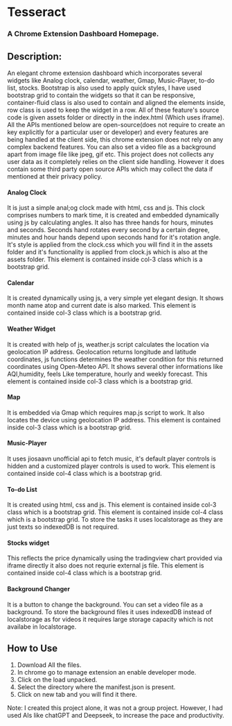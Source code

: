 # Tesseract
### A Chrome Extension Dashboard Homepage.
## Description:
An elegant chrome extension dashboard which incorporates several widgets like Analog clock, calendar, weather,
Gmap, Music-Player, to-do list, stocks. Bootstrap is also used to apply quick styles, I have used bootstrap grid to contain the widgets so that it
can be responsive, container-fluid class is also used to contain and aligned the elements inside, row class is used to keep the widget in a row.
All of these feature's source code is given assets folder or directly in the index.html (Which uses iframe). All the APIs mentioned below are open-source(does not require to create an key explicitly for a particular user or developer) and every features are being handled at the client side, this chrome extension does not rely on any complex backend features. You can also set a video file as a background apart from image file like jpeg, gif etc. This project does not collects any user data as it completely relies on the client side handling. However it does contain some third party open source APIs which may collect the data
if mentioned at their privacy policy.

#### Analog Clock
It is just a simple anal;og clock made with html, css and js. This clock
comprises numbers to mark time, it is created and embedded dynamically using js by calculating angles.
It also has three hands for hours, minutes and seconds. Seconds hand rotates every second by a certain degree, minutes and hour
hands depend upon seconds hand for it's rotation angle. It's style is applied from the clock.css which you will find it in the assets folder and it's
functionality is applied from clock.js which is also at the assets folder. This element is contained inside col-3 class which is a bootstrap grid.

#### Calendar
It is created dynamically using js, a very simple yet elegant design. It shows month name atop and current date is also marked. This element is contained inside
col-3 class which is a bootstrap grid.

#### Weather Widget
It is created with help of js, weather.js script calculates the location via geolocation IP address. Geolocation returns longitude and latitude coordinates, js functions determines the weather condition for this returned coordinates using Open-Meteo API. It shows several other informations like AQI,humidity, feels Like temperature, hourly and weekly forecast. This element is contained inside
col-3 class which is a bootstrap grid.

#### Map
It is embedded via Gmap which requires map.js script to work. It also locates the device using geolocation IP address. This element is contained inside
col-3 class which is a bootstrap grid.

#### Music-Player
It uses jiosaavn unofficial api to fetch music, it's default player controls is hidden and a customized player controls is used to work. This element is contained inside col-4 class which is a bootstrap grid.

#### To-do List
It is created using html, css and js. This element is contained inside col-3 class which is a bootstrap grid. This element is contained inside col-4 class which is a bootstrap grid. To store the tasks it uses localstorage as they are just texts so indexedDB is not required.

#### Stocks widget
This reflects the price dynamically using the tradingview chart provided via iframe directly it also does not requrie external js file. This element is contained inside col-4 class which is a bootstrap grid.

#### Background Changer
It is a button to change the background. You can set a video file as a background. To store the background files it uses indexedDB instead of localstorage
as for videos it requires large storage capacity which is not availabe in localstorage.

## How to Use
1. Download All the files.
2. In chrome go to manage extension an enable developer mode.
3. Click on the load unpacked.
4. Select the directory where the manifest.json is present.
5. Click on new tab and you will find it there.


Note: I created this project alone, it was not a group project. However, I had used AIs like chatGPT and Deepseek, to increase the pace and productivity.

